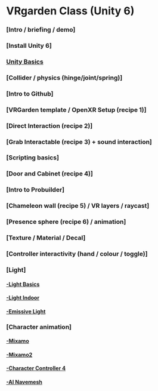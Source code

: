 # VRgarden Class (Unity 6)

### [Intro / briefing / demo]
### [Install Unity 6]
### [Unity Basics](VRgarden_basics.md)
### [Collider / physics (hinge/joint/spring)]
### [Intro to Github]
### [VRGarden template / OpenXR Setup (recipe 1)]
### [Direct Interaction (recipe 2)]
### [Grab Interactable (recipe 3) + sound interaction]
### [Scripting basics]
### [Door and Cabinet (recipe 4)]
### [Intro to Probuilder]
### [Chameleon wall (recipe 5) / VR layers / raycast]
### [Presence sphere (recipe 6) / animation]
### [Texture / Material / Decal]
### [Controller interactivity (hand / colour / toggle)]
### [Light]
#### [-Light Basics](VRgarden_light.md)
#### [-Light Indoor](VRgarden_indoor.md)
#### [-Emissive Light](VRgarden_monkey.md)
### [Character animation]
#### [-Mixamo](VRgarden_mixamo.md)
#### [-Mixamo2](VRgarden_mixamo2.md)
#### [-Character Controller 4](VRgarden_charactercontroller4.md)
#### [-AI Navemesh](VRgarden_navmesh.md)
